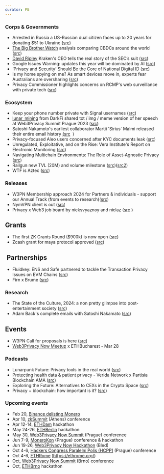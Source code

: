 ```yaml
---
curator: PG
---
```


### Corps & Governments
* Arrested in Russia a US-Russian dual citizen faces up to 20 years for donating $51 to Ukraine ([src](https://www.theguardian.com/world/2024/feb/20/russia-arrests-us-dual-national-for-51-ukrainian-charity-donation))
* [The Big Brother Watch](https://twitter.com/BigBrotherWatch) analysis comparing CBDCs around the world ([src](https://x.com/bigbrotherwatch/status/1761005320938156182?s=46&t=b1BOenGGst5sOeePtNVPjQ))
* [David Ripley](https://twitter.com/DavidLRipley) Kraken's CEO tells the real story of the SEC’s suit ([src](https://x.com/DavidLRipley/status/1760829432292405368?s=20))
* Google Issues Warning: updates this year will be dominated by AI ([src](https://www.forbes.com/sites/zakdoffman/2024/02/12/google-warns-as-free-ai-upgrade-for-iphone-android-and-samsung-users/)}
* ‘Privacy and Security’ Should Be the Core of National Digital ID ([src](https://www.theepochtimes.com/world/privacy-and-security-should-be-the-core-of-national-digital-id-australias-largest-bank-5583047?welcomeuser=1))
* Is my home spying on me? As smart devices move in, experts fear Australians are oversharing ([src](https://www.theguardian.com/technology/2024/feb/11/is-my-home-spying-on-me-as-smart-devices-move-in-experts-fear-australians-are-oversharing))
* Privacy Commissioner highlights concerns on RCMP's web surveillance with private tech ([src](https://www.rebelnews.com/privacy_commissioner_highlights_concerns_on_rcmp_s_web_surveillance_with_private_tech))


### Ecosystem
* Keep your phone number private with Signal usernames ([src](https://www.wired.com/story/signal-launches-usersnames-phone-number-privacy/))
* [lunar_mining](https://twitter.com/lunar_mining) from DarkFi shared txt / img / meme version of her speech at Web3Privacy Summit Prague 2023 ([src](https://dark.fi/insights/memetic-warfare.html))
* Satoshi Nakamoto's earliest collaborator Martii 'Sirius' Malmi released their entire email history [(src](https://bitcoinmagazine.com/technical/bitcoin-adam-backs-complete-emails-satoshi-nakamoto)  )
* Privacy-focused Aleo users concerned after KYC documents leak ([src](https://cointelegraph.com/news/privacy-focused-aleo-users-concerned-after-kyc-documents-leak))
* Unregulated, Exploitative, and on the Rise: Vera Institute's Report on Electronic Monitoring ([src](https://www.eff.org/deeplinks/2024/02/unregulated-exploitative-and-rise-vera-institutes-report-electronic-monitoring))
* Navigating Multichain Environments: The Role of Asset-Agnostic Privacy ([src](https://hackernoon.com/navigating-multichain-environments-the-role-of-asset-agnostic-privacy))
* Railgun new TVL (20M) and volume milestone ([src](https://x.com/RAILGUN_Project/status/1760811652482830549?s=20))([src2](https://defillama.com/protocol/railgun))
* WTF is Aztec ([src](https://aztec.network/blog/wtf-is-aztec/))

### Releases
* W3PN Membership approach 2024 for Partners & individuals - support our Annual Track (from events to research)([src](https://docs.web3privacy.info/membership/))
* NymVPN client is out ([src](https://x.com/nymproject/status/1760082042274918772?s=20))
* Privacy x Web3 job board by nicksvyaznoy and niclaz ([src](https://docs.google.com/spreadsheets/d/1dN6bIWyOh01Dl-y1iZh-1TASZxKUefD098BUALcnUb8/edit) )

## Grants
* The first ZK Grants Round ($900k) is now open ([src](https://twitter.com/ethereum/status/1760378315141939674))
* Zcash grant for maya protocol approved ([src](https://twitter.com/crypto_cr0c/status/1760091597902106955))

##  Partnerships
* Fluidkey: ENS and Safe partnered to tackle the Transaction Privacy Issues on EVM Chains ([src](https://news.bitcoin.com/fluidkey-launches-to-tackle-the-transaction-privacy-issues-on-evm-chains/))
* Firn x Brume ([src](https://twitter.com/Grav_Amundsen/status/1761799089665290430))
 
### Research
* The State of the Culture, 2024: a non pretty glimpse into post-entertainment society ([src](https://www.honest-broker.com/p/the-state-of-the-culture-2024))
* Adam Back's complete emails with Satoshi Nakamato ([src](https://bitcoinmagazine.com/technical/bitcoin-adam-backs-complete-emails-satoshi-nakamoto))

## Events
* W3PN Call for proposals is here ([src](https://twitter.com/web3privacy/status/1757778295934832652))
* [Web3Privacy Now Meetup](https://web3privacy.info/event/m24buc/) x ETHBucharest - Mar 28

### Podcasts  
* Lunarpunk Future: Privacy tools in the real world ([src](https://x.com/lunarpunksquad/status/1760681059229048859?s=20))
* Protecting health data & patient privacy - Verida Network x Partisia Blockchain AMA ([src](https://www.youtube.com/watch?v=1XplgVgPiXo))
* Exploring the Future: Alternatives to CEXs in the Crypto Space ([src](https://twitter.com/firoorg/status/1761747274034774285))
* Privacy + blockchain: how important is it? ([src](https://twitter.com/QuickswapDEX/status/1760428696534466743))

### Upcoming events
* Feb 20, [Binance delisting Monero](https://www.binance.com/en/support/announcement/binance-will-delist-ant-multi-vai-xmr-on-2024-02-20-f73b083ba6834771b07dbe5319917ae5)
* Apr 10, [zkSummit](https://www.zksummit.com/) (Athens) conference
* Apr 12-14, [ETHDam](https://www.ethdam.com/) hackathon
* May 24-26, [ETHBerlin](https://ethberlin.org/) hackathon
* May 30, [Web3Privacy Now Summit](https://web3privacy.info/events/) (Prague) conference
* Jun 7-9, [MoneroKon](https://monerokon.org/) (Prague) conference & hackathon
* Jun 19-26, [Web3Privacy Now Hackathon](https://web3privacy.info/events/) (Bled)
* Oct 4-6, [Hackers Congress Paralelní Polis (HCPP)](https://hcpp.cz/) (Prague) conference
* Oct 4-6, [ETHRome](hackathon) (https://ethrome.org/)
* Oct, [Web3Privacy Now Summit](https://web3privacy.info/events/) (Brno) conference
* Oct, [ETHBrno](https://ethbrno.cz/) hackathon

